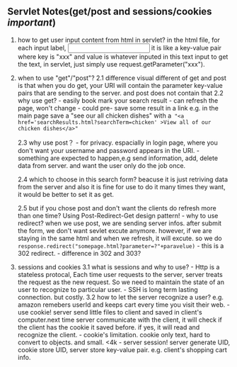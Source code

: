 ## Servlet Notes(get/post and sessions/cookies *important*)

1. how to get user input content from html in servlet?
     in the html file, for each input label, <input type="text" name="xxx">
     it is like a key-value pair where key is "xxx" and value is whatever inputed in this text input
     to get the text, in servlet, just simply use request.getParameter("xxx"). 

2. when to use "get"/"post"?
     2.1 difference
        visual different of get and post is that when you do get, your URI will contain the parameter key-value pairs
        that are sending to the server. and post does not contain that
     2.2 why use get?
        - easily book mark your search result
        - can refresh the page, won't change 
        - could pre- save some result in a link 
          e.g. in the main page save a "see our all chicken dishes" with a` "<a href='searchResults.html?searchTerm=chicken' >View all of our chicken dishes</a>"`


    2.3 why use post？
        - for privacy. espacially in login page, where you don't want your username and password appears in the URI.
        - something are expected to happen,e.g send information, add, delete data from server. and want the user only do the job once.

    2.4 which to choose in this search form?
        beacuse it is just retriving data from the server and also it is fine for use to do it many times they want, it would be better to set it as get. 

    2.5 but if you chose post and don't want the clients do refresh more than one time? 
        Using Post-Redirect-Get design pattern!
       - why to use redirect? when we use post, we are sending server infos. after submit the form, we don't want sevlet excute anymore. however, if we are staying in the same html and when we refresh, it will excute.
       so we do `response.redirect("somepage.html?parameter=?"+paravelue)`
       - this is a 302 redirect. 
       - difference in 302 and 303?  

3. sessions and cookies
    3.1 what is sessions and why to use?
        - Http is a stateless protocal, Each time user requests to the server, server treats the request as the new request. So we need to maintain the state of an user to recognize to particular user.
        - SSH is long term lasting connection. but costly. 
    3.2 how to let the server recognize a user? e.g. amazon remebers userId and keeps cart every time you visit their web.
        - use cookie! server send little files to client and saved in client's computer.next time server communicate with the client, it will check if the client has the cookie it saved before. if yes, it will read and recognize the client. 
        - cookie's limitation. cookie only text, hard to convert to objects. and small. <4k
        - server session!
        server generate UID, cookie store UID, server store key-value pair. e.g. client's shopping cart info. 





